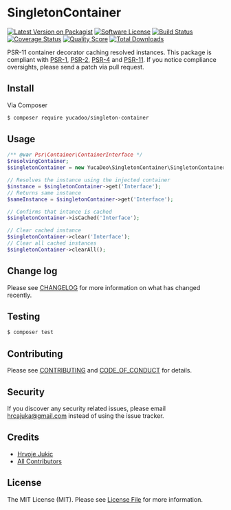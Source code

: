 # SingletonContainer

[![Latest Version on Packagist][ico-version]][link-packagist]
[![Software License][ico-license]](LICENSE.md)
[![Build Status][ico-travis]][link-travis]
[![Coverage Status][ico-scrutinizer]][link-scrutinizer]
[![Quality Score][ico-code-quality]][link-code-quality]
[![Total Downloads][ico-downloads]][link-downloads]

PSR-11 container decorator caching resolved instances.
This package is compliant with [PSR-1], [PSR-2], [PSR-4] and [PSR-11]. If you notice compliance oversights,
please send a patch via pull request.

[PSR-1]: https://github.com/php-fig/fig-standards/blob/master/accepted/PSR-1-basic-coding-standard.md
[PSR-2]: https://github.com/php-fig/fig-standards/blob/master/accepted/PSR-2-coding-style-guide.md
[PSR-4]: https://github.com/php-fig/fig-standards/blob/master/accepted/PSR-4-autoloader.md
[PSR-11]: https://github.com/php-fig/fig-standards/blob/master/accepted/PSR-11-container.md

## Install

Via Composer

``` bash
$ composer require yucadoo/singleton-container
```

## Usage

``` php
/** @var Psr\Container\ContainerInterface */
$resolvingContainer;
$singletonContainer = new YucaDoo\SingletonContainer\SingletonContainer($resolvingContainer);

// Resolves the instance using the injected container
$instance = $singletonContainer->get('Interface');
// Returns same instance
$sameInstance = $singletonContainer->get('Interface');

// Confirms that intance is cached
$singletonContainer->isCached('Interface');

// Clear cached instance
$singletonContainer->clear('Interface');
// Clear all cached instances
$singletonContainer->clearAll();
```

## Change log

Please see [CHANGELOG](CHANGELOG.md) for more information on what has changed recently.

## Testing

``` bash
$ composer test
```

## Contributing

Please see [CONTRIBUTING](CONTRIBUTING.md) and [CODE_OF_CONDUCT](CODE_OF_CONDUCT.md) for details.

## Security

If you discover any security related issues, please email hrcajuka@gmail.com instead of using the issue tracker.

## Credits

- [Hrvoje Jukic][link-author]
- [All Contributors][link-contributors]

## License

The MIT License (MIT). Please see [License File](LICENSE.md) for more information.

[ico-version]: https://img.shields.io/packagist/v/yucadoo/singleton-container.svg?style=flat-square
[ico-license]: https://img.shields.io/badge/license-MIT-brightgreen.svg?style=flat-square
[ico-travis]: https://img.shields.io/travis/yucadoo/singleton-container/master.svg?style=flat-square
[ico-scrutinizer]: https://img.shields.io/scrutinizer/coverage/g/yucadoo/singleton-container.svg?style=flat-square
[ico-code-quality]: https://img.shields.io/scrutinizer/g/yucadoo/singleton-container.svg?style=flat-square
[ico-downloads]: https://img.shields.io/packagist/dt/yucadoo/singleton-container.svg?style=flat-square

[link-packagist]: https://packagist.org/packages/yucadoo/singleton-container
[link-travis]: https://travis-ci.org/yucadoo/singleton-container
[link-scrutinizer]: https://scrutinizer-ci.com/g/yucadoo/singleton-container/code-structure
[link-code-quality]: https://scrutinizer-ci.com/g/yucadoo/singleton-container
[link-downloads]: https://packagist.org/packages/yucadoo/singleton-container
[link-author]: https://github.com/Firtzberg
[link-contributors]: ../../contributors
